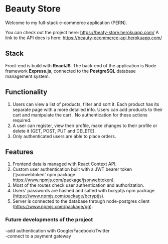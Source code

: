 # Beauty Store
Welcome to my full-stack e-commerce application (PERN).

You can check out the project here: https://beaty-store.herokuapp.com/
A link to the API docs is here: https://beauty-ecommerce-api.herokuapp.com/

## Stack
Front-end is build with **ReactJS**.
The back-end of the application is Node framework **Express.js**, connected to the **PostgreSQL** database management system.

## Functionality

1. Users can view a list of products, filter and sort it. Each product has its separate page with a more detailed info. Users can add products to their cart and manipulate the cart . No authentication for these actions required.
2. A user can register, view their profile, make changes to their profile or delete it (GET, POST, PUT and DELETE).
3. Only authenticated users are able to place orders. 

## Features
1. Frontend data is managed with React Context API.
2. Custom user authentication built with a JWT bearer token ('jsonwebtoken' npm package https://www.npmjs.com/package/jsonwebtoken). 
3. Most of the routes check user authentication and authorization.
4. Users' passwords are hashed and salted with bcryptjs npm package (https://www.npmjs.com/package/bcryptjs).
5. Server is connected to the database through node-postgres client (https://www.npmjs.com/package/pg).

### Future developments of the project

-add authentication with Google/Facebook/Twitter   
-connect to a payment gateway
